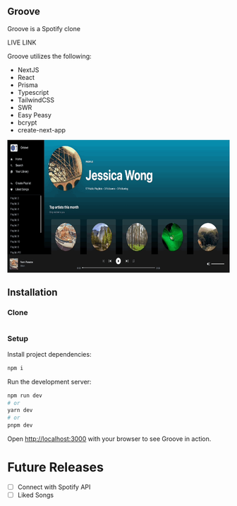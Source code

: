 ## Groove

Groove is a Spotify clone 

LIVE LINK

Groove utilizes the following:

* NextJS
* React
* Prisma
* Typescript
* TailwindCSS
* SWR
* Easy Peasy
* bcrypt
* create-next-app

<p align="center">
  <img width="550" height="300" src="demo/demo.gif">
</p>

## Installation

### Clone

```bash

```

### Setup

Install project dependencies:

```bash
npm i
```

Run the development server:

```bash
npm run dev
# or
yarn dev
# or
pnpm dev
```

Open [http://localhost:3000](http://localhost:3000) with your browser to see Groove in action.

# Future Releases

- [ ] Connect with Spotify API
- [ ] Liked Songs